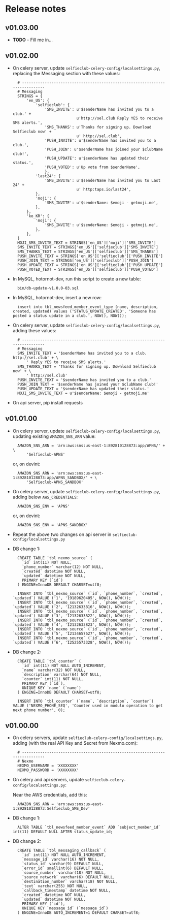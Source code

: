# Release notes

## v01.03.00

- **TODO** - Fill me in...


## v01.02.00

- On celery server, update `selfieclub-celery-config/localsettings.py`, replacing the Messaging section with these values:

        # -----------------------------------------------------------------------------
        # Messaging
        STRINGS = {
            'en_US': {
                'selfieclub': {
                    'SMS_INVITE': u'$senderName has invited you to a club.' +
                                  u'http://sel.club Reply YES to receive SMS alerts.',
                    'SMS_THANKS': u'Thanks for signing up. Download Selfieclub now' +
                                  u' http://sel.club',
                    'PUSH_INVITE': u'$senderName has invited you to a club.',
                    'PUSH_JOIN': u'$senderName has joined your $clubName club!',
                    'PUSH_UPDATE': u'$senderName has updated their status.',
                    'PUSH_VOTED': u'Up vote from $senderName',
                    },
                'last24': {
                    'SMS_INVITE': u'$senderName has invited you to Last 24' +
                                  u' http:taps.io/last24',
                },
                'moji': {
                    'SMS_INVITE': u'$senderName: $emoji - getmoji.me',
                },
            },
            'ko_KR': {
                'moji': {
                    'SMS_INVITE': u'$senderName: $emoji - getmoji.me',
                },
            },
        }
        MOJI_SMS_INVITE_TEXT = STRINGS['en_US']['moji']['SMS_INVITE']
        SMS_INVITE_TEXT = STRINGS['en_US']['selfieclub']['SMS_INVITE']
        SMS_THANKS_TEXT = STRINGS['en_US']['selfieclub']['SMS_THANKS']
        PUSH_INVITE_TEXT = STRINGS['en_US']['selfieclub']['PUSH_INVITE']
        PUSH_JOIN_TEXT = STRINGS['en_US']['selfieclub']['PUSH_JOIN']
        PUSH_UPDATE_TEXT = STRINGS['en_US']['selfieclub']['PUSH_UPDATE']
        PUSH_VOTED_TEXT = STRINGS['en_US']['selfieclub']['PUSH_VOTED']

- In MySQL, hotornot-dev, run this script to create a new table:

        bin/db-update-v1.0.0-03.sql

- In MySQL, hotornot-dev, insert a new row:

        insert into tbl_newsfeed_member_event_type (name, description, created, updated) values ('STATUS_UPDATE_CREATED', 'Someone has posted a status update in a club.', NOW(), NOW());

- On celery server, update `selfieclub-celery-config/localsettings.py`, adding these values:

        # -----------------------------------------------------------------------------
        # Messaging
        SMS_INVITE_TEXT = '$senderName has invited you to a club. http://sel.club' + \
            ' Reply YES to receive SMS alerts.'
        SMS_THANKS_TEXT = 'Thanks for signing up. Download Selfieclub now' + \
            ' http://sel.club'
        PUSH_INVITE_TEXT = '$senderName has invited you to a club.'
        PUSH_JOIN_TEXT = '$senderName has joined your $clubName club!'
        PUSH_UPDATE_TEXT = '$senderName has updated their status.'
        MOJI_SMS_INVITE_TEXT = u'$senderName: $emoji - getmoji.me'

- On api server, pip install requests


## v01.01.00

- On celery server, update `selfieclub-celery-config/localsettings.py`, updating existing `AMAZON_SNS_ARN` value:

        AMAZON_SNS_ARN = 'arn:aws:sns:us-east-1:892810128873:app/APNS/' + \
            'Selfieclub-APNS'

    or, on devint:

        AMAZON_SNS_ARN = 'arn:aws:sns:us-east-1:892810128873:app/APNS_SANDBOX/' + \
            'Selfieclub-APNS_SANDBOX'

- On celery server, update `selfieclub-celery-config/localsettings.py`, adding below `AWS_CREDENTIALS`:

        AMAZON_SNS_ENV = 'APNS'

    or, on devint:

        AMAZON_SNS_ENV = 'APNS_SANDBOX'

- Repeat the above two changes on api server in `selfieclub-config/localsettings.py`

- DB change 1:

        CREATE TABLE `tbl_nexmo_source` (
          `id` int(11) NOT NULL,
          `phone_number` varchar(12) NOT NULL,
          `created` datetime NOT NULL,
          `updated` datetime NOT NULL,
          PRIMARY KEY (`id`)
        ) ENGINE=InnoDB DEFAULT CHARSET=utf8;
        
        INSERT INTO `tbl_nexmo_source` (`id`, `phone_number`, `created`, `updated`) VALUE ('1', '19189620405', NOW(), NOW());
        INSERT INTO `tbl_nexmo_source` (`id`, `phone_number`, `created`, `updated`) VALUE ('2', '12132633816', NOW(), NOW());
        INSERT INTO `tbl_nexmo_source` (`id`, `phone_number`, `created`, `updated`) VALUE ('3', '12132633822', NOW(), NOW());
        INSERT INTO `tbl_nexmo_source` (`id`, `phone_number`, `created`, `updated`) VALUE ('4', '12132633823', NOW(), NOW());
        INSERT INTO `tbl_nexmo_source` (`id`, `phone_number`, `created`, `updated`) VALUE ('5', '12134657627', NOW(), NOW());
        INSERT INTO `tbl_nexmo_source` (`id`, `phone_number`, `created`, `updated`) VALUE ('6', '12525573328', NOW(), NOW());

- DB change 2:

        CREATE TABLE `tbl_counter` (
          `id` int(11) NOT NULL AUTO_INCREMENT,
          `name` varchar(32) NOT NULL,
          `description` varchar(64) NOT NULL,
          `counter` int(11) NOT NULL,
          PRIMARY KEY (`id`),
          UNIQUE KEY `name` (`name`)
        ) ENGINE=InnoDB DEFAULT CHARSET=utf8;
        
        INSERT INTO `tbl_counter` (`name`, `description`, `counter`) VALUE ('NEXMO_PHONE_SEQ', 'Counter used in modulo operation to get next phone number', 0);


## v01.00.00

- On celery servers, update `selfieclub-celery-config/localsettings.py`, adding (with the real API Key and Secret from Nexmo.com):

        # -----------------------------------------------------------------------------
        # Nexmo
        NEXMO_USERNAME = 'XXXXXXXX'
        NEXMO_PASSWORD = 'XXXXXXXX' 

- On celery and api servers, update `selfieclub-celery-config/localsettings.py`:

    Near the AWS credentials, add this:

        AMAZON_SNS_ARN = 'arn:aws:sns:us-east-1:892810128873:Selfieclub_SMS_Dev'

- DB change 1:

        ALTER TABLE `tbl_newsfeed_member_event` ADD `subject_member_id` int(11) DEFAULT NULL AFTER status_update_id;

- DB change 2:

        CREATE TABLE `tbl_messaging_callback` (
          `id` int(11) NOT NULL AUTO_INCREMENT,
          `message_id` varchar(16) NOT NULL,
          `status_id` varchar(9) DEFAULT NULL,
          `error_id` smallint(6) DEFAULT NULL,
          `source_number` varchar(18) NOT NULL,
          `source_network` varchar(6) DEFAULT NULL,
          `destination_number` varchar(18) NOT NULL,
          `text` varchar(255) NOT NULL,
          `callback_timestamp` datetime NOT NULL,
          `created` datetime NOT NULL,
          `updated` datetime NOT NULL,
          PRIMARY KEY (`id`),
          UNIQUE KEY `message_id` (`message_id`)
        ) ENGINE=InnoDB AUTO_INCREMENT=1 DEFAULT CHARSET=utf8;
